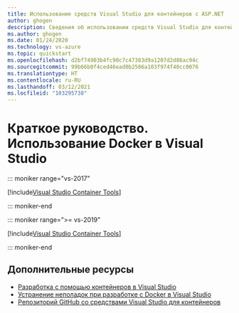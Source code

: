 ```yaml
---
title: Использование средств Visual Studio для контейнеров с ASP.NET
author: ghogen
description: Сведения об использовании средств Visual Studio для контейнеров и Docker для Windows
ms.author: ghogen
ms.date: 01/24/2020
ms.technology: vs-azure
ms.topic: quickstart
ms.openlocfilehash: d2bf74903b4fc90c7c47383d9a1207d2d86ac94c
ms.sourcegitcommit: 99b66b0f4ced46ead0b2506a103f974f40cc0076
ms.translationtype: HT
ms.contentlocale: ru-RU
ms.lasthandoff: 03/12/2021
ms.locfileid: "103295738"
---
```

# <a name="quickstart-docker-in-visual-studio"></a>Краткое руководство. Использование Docker в Visual Studio

::: moniker range="vs-2017"

[!include[Visual Studio Container Tools](includes/vs-2017/container-tools.md)]

::: moniker-end

::: moniker range=">= vs-2019"

[!include[Visual Studio Container Tools](includes/vs-2019/container-tools.md)]

::: moniker-end

## <a name="additional-resources"></a>Дополнительные ресурсы

* [Разработка с помощью контейнеров в Visual Studio](./index.yml)
* [Устранение неполадок при разработке с Docker в Visual Studio](troubleshooting-docker-errors.md)
* [Репозиторий GitHub со средствами Visual Studio для контейнеров](https://github.com/Microsoft/DockerTools)